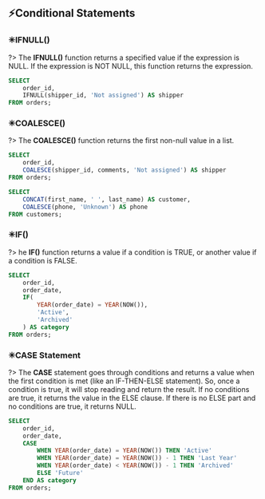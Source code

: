 ## ⚡Conditional Statements

### ✳IFNULL()

?> The **IFNULL()** function returns a specified value if the expression is NULL. If the expression is NOT NULL, this function returns the expression.

```sql
SELECT
	order_id,
    IFNULL(shipper_id, 'Not assigned') AS shipper
FROM orders;
```

### ✳COALESCE()

?> The **COALESCE()** function returns the first non-null value in a list.

```sql
SELECT
	order_id,
    COALESCE(shipper_id, comments, 'Not assigned') AS shipper
FROM orders;
```

```sql
SELECT
	CONCAT(first_name, ' ', last_name) AS customer,
    COALESCE(phone, 'Unknown') AS phone
FROM customers;
```

### ✳IF()

?> he **IF()** function returns a value if a condition is TRUE, or another value if a condition is FALSE.

```sql
SELECT
	order_id,
    order_date,
    IF(
		YEAR(order_date) = YEAR(NOW()),
        'Active',
        'Archived'
    ) AS category
FROM orders;
```

### ✳CASE Statement

?> The **CASE** statement goes through conditions and returns a value when the first condition is met (like an IF-THEN-ELSE statement). So, once a condition is true, it will stop reading and return the result. If no conditions are true, it returns the value in the ELSE clause. If there is no ELSE part and no conditions are true, it returns NULL.

```sql
SELECT
	order_id,
    order_date,
    CASE
		WHEN YEAR(order_date) = YEAR(NOW()) THEN 'Active'
		WHEN YEAR(order_date) = YEAR(NOW()) - 1 THEN 'Last Year'
		WHEN YEAR(order_date) < YEAR(NOW()) - 1 THEN 'Archived'
        ELSE 'Future'
	END AS category
FROM orders;
```
